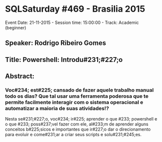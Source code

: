 # SQLSaturday #469 - Brasilia 2015
Event Date: 21-11-2015 - Session time: 15:00:00 - Track: Academic (beginner)
## Speaker: Rodrigo Ribeiro Gomes
## Title: Powershell: Introdu#231;#227;o
## Abstract:
### Voc#234; est#225; cansado de fazer aquele trabalho manual todo os dias?  Que tal usar uma ferramenta poderosa que te permite facilmente interagir com o sistema operacional e automatizar a maioria de suas atividades!?

Nesta se#231;#227;o, voc#234; ir#225; aprender o que #233; powershell e o que #233; poss#237;vel fazer com ele, al#233;m de aprender alguns conceitos b#225;sicos e importantes que ir#227;o dar o direcionamento para evoluir e come#231;ar a criar seus scripts e solu#231;#245;es.
